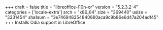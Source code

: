 +++
draft = false
title = "libreoffice-l10n-or"
version = "5.2.3.2-4"
categories = ['locale-extra']
arch = "x86_64"
size = "369440"
usize = "3231454"
sha1sum = "3e746948254840680aca9c9b86e6d47a204adf45"
+++
Installs Odia support in LibreOffice